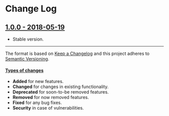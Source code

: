 # Change Log

## [1.0.0 - 2018-05-19](https://github.com/alonrbar/peppermint-di/tree/v1.0.0)

- Stable version.

---

The format is based on [Keep a Changelog](http://keepachangelog.com/) and this project adheres to [Semantic Versioning](http://semver.org/).

#### [Types of changes](http://keepachangelog.com)

- **Added** for new features.
- **Changed** for changes in existing functionality.
- **Deprecated** for soon-to-be removed features.
- **Removed** for now removed features.
- **Fixed** for any bug fixes.
- **Security** in case of vulnerabilities.